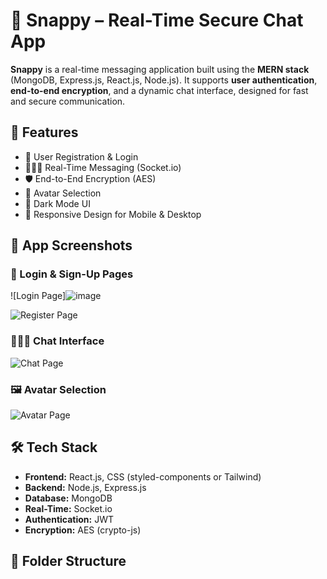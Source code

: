 # 💬 Snappy – Real-Time Secure Chat App

**Snappy** is a real-time messaging application built using the **MERN stack** (MongoDB, Express.js, React.js, Node.js). It supports **user authentication**, **end-to-end encryption**, and a dynamic chat interface, designed for fast and secure communication.

## 🚀 Features

- 🔐 User Registration & Login
- 🧑‍🤝‍🧑 Real-Time Messaging (Socket.io)
- 🛡️ End-to-End Encryption (AES)
- 👤 Avatar Selection
- 🌙 Dark Mode UI
- 📱 Responsive Design for Mobile & Desktop

## 📸 App Screenshots

### 🔐 Login & Sign-Up Pages
![Login Page]![image](https://github.com/user-attachments/assets/88463065-418c-4a03-9c0c-63770ec46134)

![Register Page](images/register.png)

### 🧑‍🤝‍🧑 Chat Interface
![Chat Page](images/chat.png)

### 🖼️ Avatar Selection
![Avatar Page](images/avatar.png)

## 🛠️ Tech Stack

- **Frontend:** React.js, CSS (styled-components or Tailwind)
- **Backend:** Node.js, Express.js
- **Database:** MongoDB
- **Real-Time:** Socket.io
- **Authentication:** JWT
- **Encryption:** AES (crypto-js)

## 📂 Folder Structure

